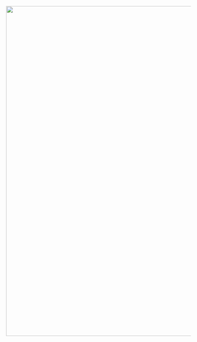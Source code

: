 <div align="center">
  <img width="900px" src="https://github.com/NextFightNetwork/OutlineToDiscord/assets/114857048/d64574ac-b583-4b8d-b9a4-184949b2d75c">
</div>
